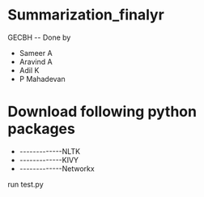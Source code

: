 # Summarization_finalyr
GECBH
-- Done by
- Sameer A
- Aravind A
- Adil K
- P Mahadevan



# Download following python packages
 - -------------NLTK
 - -------------KIVY
 - -------------Networkx
  
run test.py
